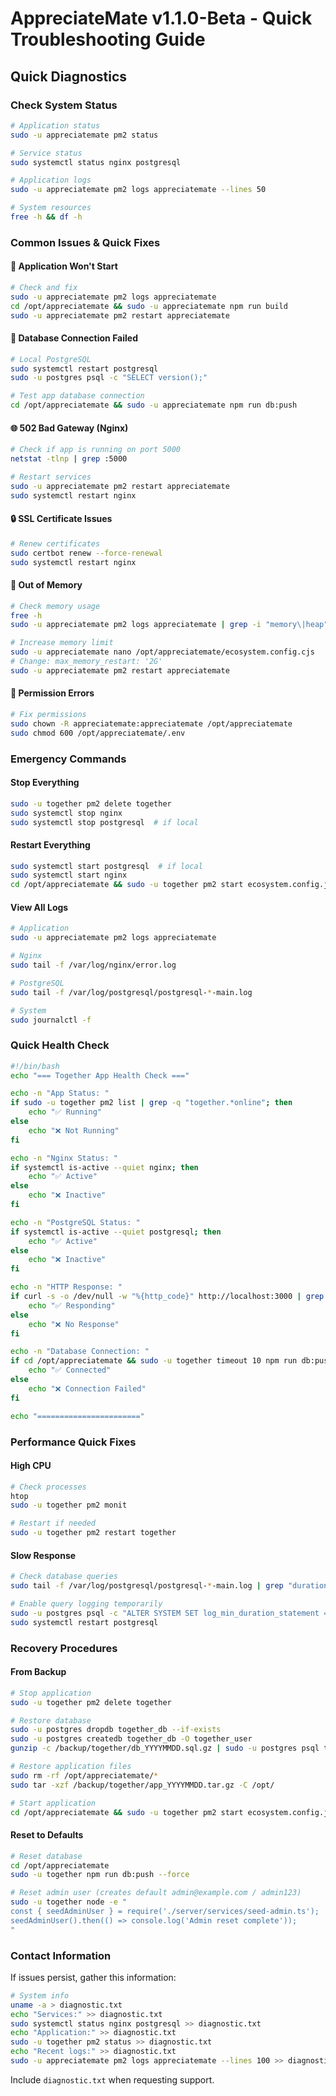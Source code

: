 # AppreciateMate v1.1.0-Beta - Quick Troubleshooting Guide

## Quick Diagnostics

### Check System Status
```bash
# Application status
sudo -u appreciatemate pm2 status

# Service status  
sudo systemctl status nginx postgresql

# Application logs
sudo -u appreciatemate pm2 logs appreciatemate --lines 50

# System resources
free -h && df -h
```

### Common Issues & Quick Fixes

#### 🚫 Application Won't Start
```bash
# Check and fix
sudo -u appreciatemate pm2 logs appreciatemate
cd /opt/appreciatemate && sudo -u appreciatemate npm run build
sudo -u appreciatemate pm2 restart appreciatemate
```

#### 🔗 Database Connection Failed  
```bash
# Local PostgreSQL
sudo systemctl restart postgresql
sudo -u postgres psql -c "SELECT version();"

# Test app database connection
cd /opt/appreciatemate && sudo -u appreciatemate npm run db:push
```

#### 🌐 502 Bad Gateway (Nginx)
```bash
# Check if app is running on port 5000
netstat -tlnp | grep :5000

# Restart services
sudo -u appreciatemate pm2 restart appreciatemate
sudo systemctl restart nginx
```

#### 🔒 SSL Certificate Issues
```bash
# Renew certificates
sudo certbot renew --force-renewal
sudo systemctl restart nginx
```

#### 💾 Out of Memory
```bash
# Check memory usage
free -h
sudo -u appreciatemate pm2 logs appreciatemate | grep -i "memory\|heap"

# Increase memory limit
sudo -u appreciatemate nano /opt/appreciatemate/ecosystem.config.cjs
# Change: max_memory_restart: '2G'
sudo -u appreciatemate pm2 restart appreciatemate
```

#### 🔑 Permission Errors
```bash
# Fix permissions
sudo chown -R appreciatemate:appreciatemate /opt/appreciatemate
sudo chmod 600 /opt/appreciatemate/.env
```

### Emergency Commands

#### Stop Everything
```bash
sudo -u together pm2 delete together
sudo systemctl stop nginx
sudo systemctl stop postgresql  # if local
```

#### Restart Everything  
```bash
sudo systemctl start postgresql  # if local
sudo systemctl start nginx
cd /opt/appreciatemate && sudo -u together pm2 start ecosystem.config.js
```

#### View All Logs
```bash
# Application
sudo -u appreciatemate pm2 logs appreciatemate

# Nginx
sudo tail -f /var/log/nginx/error.log

# PostgreSQL  
sudo tail -f /var/log/postgresql/postgresql-*-main.log

# System
sudo journalctl -f
```

### Quick Health Check
```bash
#!/bin/bash
echo "=== Together App Health Check ==="

echo -n "App Status: "
if sudo -u together pm2 list | grep -q "together.*online"; then
    echo "✅ Running"
else
    echo "❌ Not Running"
fi

echo -n "Nginx Status: "
if systemctl is-active --quiet nginx; then
    echo "✅ Active"  
else
    echo "❌ Inactive"
fi

echo -n "PostgreSQL Status: "
if systemctl is-active --quiet postgresql; then
    echo "✅ Active"
else
    echo "❌ Inactive"  
fi

echo -n "HTTP Response: "
if curl -s -o /dev/null -w "%{http_code}" http://localhost:3000 | grep -q "200\|404"; then
    echo "✅ Responding"
else
    echo "❌ No Response"
fi

echo -n "Database Connection: "
if cd /opt/appreciatemate && sudo -u together timeout 10 npm run db:push &>/dev/null; then
    echo "✅ Connected"
else
    echo "❌ Connection Failed"  
fi

echo "======================="
```

### Performance Quick Fixes

#### High CPU
```bash
# Check processes
htop
sudo -u together pm2 monit

# Restart if needed
sudo -u together pm2 restart together
```

#### Slow Response
```bash
# Check database queries
sudo tail -f /var/log/postgresql/postgresql-*-main.log | grep "duration:"

# Enable query logging temporarily
sudo -u postgres psql -c "ALTER SYSTEM SET log_min_duration_statement = 1000;"
sudo systemctl restart postgresql
```

### Recovery Procedures

#### From Backup
```bash
# Stop application
sudo -u together pm2 delete together

# Restore database
sudo -u postgres dropdb together_db --if-exists
sudo -u postgres createdb together_db -O together_user
gunzip -c /backup/together/db_YYYYMMDD.sql.gz | sudo -u postgres psql together_db

# Restore application files
sudo rm -rf /opt/appreciatemate/*
sudo tar -xzf /backup/together/app_YYYYMMDD.tar.gz -C /opt/

# Start application
cd /opt/appreciatemate && sudo -u together pm2 start ecosystem.config.js
```

#### Reset to Defaults
```bash
# Reset database
cd /opt/appreciatemate
sudo -u together npm run db:push --force

# Reset admin user (creates default admin@example.com / admin123)
sudo -u together node -e "
const { seedAdminUser } = require('./server/services/seed-admin.ts');
seedAdminUser().then(() => console.log('Admin reset complete'));
"
```

### Contact Information

If issues persist, gather this information:

```bash
# System info
uname -a > diagnostic.txt
echo "Services:" >> diagnostic.txt  
sudo systemctl status nginx postgresql >> diagnostic.txt
echo "Application:" >> diagnostic.txt
sudo -u together pm2 status >> diagnostic.txt  
echo "Recent logs:" >> diagnostic.txt
sudo -u appreciatemate pm2 logs appreciatemate --lines 100 >> diagnostic.txt
```

Include `diagnostic.txt` when requesting support.